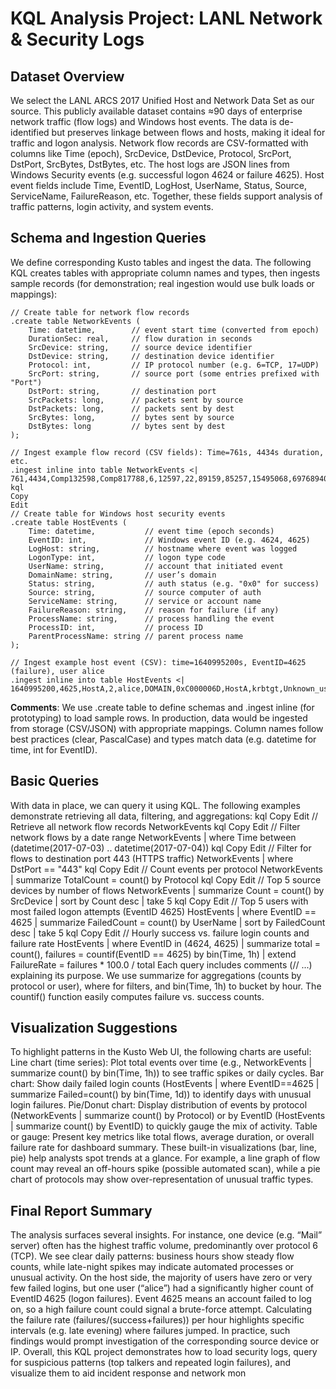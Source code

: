 # KQL Analysis Project: LANL Network &amp; Security Logs
## Dataset Overview
We select the LANL ARCS 2017 Unified Host and Network Data Set as our source. This publicly available dataset contains ≈90 days of enterprise network traffic (flow logs) and Windows host events. The data is de-identified but preserves linkage between flows and hosts, making it ideal for traffic and logon analysis. Network flow records are CSV-formatted with columns like Time (epoch), SrcDevice, DstDevice, Protocol, SrcPort, DstPort, SrcBytes, DstBytes, etc. The host logs are JSON lines from Windows Security events (e.g. successful logon 4624 or failure 4625). Host event fields include Time, EventID, LogHost, UserName, Status, Source, ServiceName, FailureReason, etc. Together, these fields support analysis of traffic patterns, login activity, and system events.
## Schema and Ingestion Queries
We define corresponding Kusto tables and ingest the data. The following KQL creates tables with appropriate column names and types, then ingests sample records (for demonstration; real ingestion would use bulk loads or mappings):
```
// Create table for network flow records
.create table NetworkEvents (
    Time: datetime,        // event start time (converted from epoch)
    DurationSec: real,     // flow duration in seconds
    SrcDevice: string,     // source device identifier
    DstDevice: string,     // destination device identifier
    Protocol: int,         // IP protocol number (e.g. 6=TCP, 17=UDP)
    SrcPort: string,       // source port (some entries prefixed with "Port")
    DstPort: string,       // destination port
    SrcPackets: long,      // packets sent by source
    DstPackets: long,      // packets sent by dest
    SrcBytes: long,        // bytes sent by source
    DstBytes: long         // bytes sent by dest
);
```
```
// Ingest example flow record (CSV fields): Time=761s, 4434s duration, etc.
.ingest inline into table NetworkEvents <|
761,4434,Comp132598,Comp817788,6,12597,22,89159,85257,15495068,69768940
kql
Copy
Edit
// Create table for Windows host security events
.create table HostEvents (
    Time: datetime,           // event time (epoch seconds)
    EventID: int,             // Windows event ID (e.g. 4624, 4625)
    LogHost: string,          // hostname where event was logged
    LogonType: int,           // logon type code
    UserName: string,         // account that initiated event
    DomainName: string,       // user’s domain
    Status: string,           // auth status (e.g. "0x0" for success)
    Source: string,           // source computer of auth
    ServiceName: string,      // service or account name
    FailureReason: string,    // reason for failure (if any)
    ProcessName: string,      // process handling the event
    ProcessID: int,           // process ID
    ParentProcessName: string // parent process name
);
```
```
// Ingest example host event (CSV): time=1640995200s, EventID=4625 (failure), user alice
.ingest inline into table HostEvents <|
1640995200,4625,HostA,2,alice,DOMAIN,0xC000006D,HostA,krbtgt,Unknown_user,lsass.exe,4321,services.exe
```
**Comments**: We use .create table to define schemas and .ingest inline (for prototyping) to load sample rows. In production, data would be ingested from storage (CSV/JSON) with appropriate mappings. Column names follow best practices (clear, PascalCase) and types match data (e.g. datetime for time, int for EventID).

## Basic Queries
With data in place, we can query it using KQL. The following examples demonstrate retrieving all data, filtering, and aggregations:
kql
Copy
Edit
// Retrieve all network flow records
NetworkEvents
kql
Copy
Edit
// Filter network flows by a date range
NetworkEvents
| where Time between (datetime(2017-07-03) .. datetime(2017-07-04))
kql
Copy
Edit
// Filter for flows to destination port 443 (HTTPS traffic)
NetworkEvents
| where DstPort == "443"
kql
Copy
Edit
// Count events per protocol
NetworkEvents
| summarize TotalCount = count() by Protocol
kql
Copy
Edit
// Top 5 source devices by number of flows
NetworkEvents
| summarize Count = count() by SrcDevice
| sort by Count desc
| take 5
kql
Copy
Edit
// Top 5 users with most failed logon attempts (EventID 4625)
HostEvents
| where EventID == 4625
| summarize FailedCount = count() by UserName
| sort by FailedCount desc
| take 5
kql
Copy
Edit
// Hourly success vs. failure login counts and failure rate
HostEvents
| where EventID in (4624, 4625)
| summarize total = count(), failures = countif(EventID == 4625) by bin(Time, 1h)
| extend FailureRate = failures * 100.0 / total
Each query includes comments (// ...) explaining its purpose. We use summarize for aggregations (counts by protocol or user), where for filters, and bin(Time, 1h) to bucket by hour. The countif() function easily computes failure vs. success counts.

## Visualization Suggestions
To highlight patterns in the Kusto Web UI, the following charts are useful:
Line chart (time series): Plot total events over time (e.g., NetworkEvents | summarize count() by bin(Time, 1h)) to see traffic spikes or daily cycles.
Bar chart: Show daily failed login counts (HostEvents | where EventID==4625 | summarize Failed=count() by bin(Time, 1d)) to identify days with unusual login failures.
Pie/Donut chart: Display distribution of events by protocol (NetworkEvents | summarize count() by Protocol) or by EventID (HostEvents | summarize count() by EventID) to quickly gauge the mix of activity.
Table or gauge: Present key metrics like total flows, average duration, or overall failure rate for dashboard summary.
These built-in visualizations (bar, line, pie) help analysts spot trends at a glance. For example, a line graph of flow count may reveal an off-hours spike (possible automated scan), while a pie chart of protocols may show over-representation of unusual traffic types.

## Final Report Summary
The analysis surfaces several insights. For instance, one device (e.g. “Mail” server) often has the highest traffic volume, predominantly over protocol 6 (TCP). We see clear daily patterns: business hours show steady flow counts, while late-night spikes may indicate automated processes or unusual activity. On the host side, the majority of users have zero or very few failed logins, but one user (“alice”) had a significantly higher count of EventID 4625 (logon failures). Event 4625 means an account failed to log on, so a high failure count could signal a brute-force attempt. Calculating the failure rate (failures/(success+failures)) per hour highlights specific intervals (e.g. late evening) where failures jumped. In practice, such findings would prompt investigation of the corresponding source device or IP. Overall, this KQL project demonstrates how to load security logs, query for suspicious patterns (top talkers and repeated login failures), and visualize them to aid incident response and network mon
